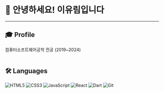 # 👋 안녕하세요! 이유림입니다

---
🎓 Profile
---
컴퓨터소프트웨어공학 전공 (2019~2024)
<br>
<br>


## 🛠 Languages
![HTML5](https://img.shields.io/badge/-HTML5-E34F26?logo=html5&logoColor=white)
![CSS3](https://img.shields.io/badge/-CSS3-1572B6?logo=css3&logoColor=white)
![JavaScript](https://img.shields.io/badge/-JavaScript-F7DF1E?logo=javascript&logoColor=black)
![React](https://img.shields.io/badge/-React-61DAFB?logo=react&logoColor=black)
![Dart](https://img.shields.io/badge/-Dart-0175C2?logo=dart&logoColor=white)
![Git](https://img.shields.io/badge/-Git-F05032?logo=git&logoColor=white)
<br>
<br>
